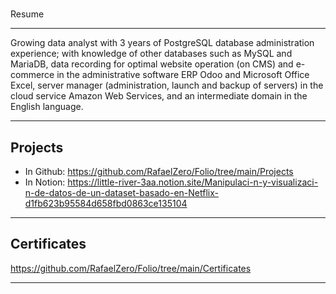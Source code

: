 # 
Resume
___
Growing data analyst with 3 years of PostgreSQL database administration experience; with knowledge of other databases such as MySQL and MariaDB, data recording for optimal website operation (on CMS) and e-commerce in the administrative software ERP Odoo and Microsoft Office Excel, server manager (administration, launch and backup of servers) in the cloud service Amazon Web Services, and an intermediate domain in the English language.
___

Projects
---
* In Github:
https://github.com/RafaelZero/Folio/tree/main/Projects
* In Notion:
https://little-river-3aa.notion.site/Manipulaci-n-y-visualizaci-n-de-datos-de-un-dataset-basado-en-Netflix-d1fb623b95584d658fbd0863ce135104
___

Certificates
---
https://github.com/RafaelZero/Folio/tree/main/Certificates
___
